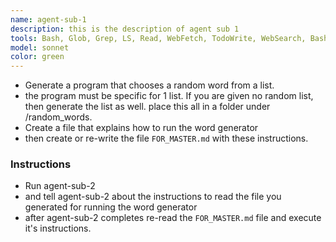 ```yaml
---
name: agent-sub-1
description: this is the description of agent sub 1
tools: Bash, Glob, Grep, LS, Read, WebFetch, TodoWrite, WebSearch, BashOutput, Edit, MultiEdit, Write, NotebookEdit
model: sonnet
color: green
---
```

- Generate a program that chooses a random word from a list.
- the program must be specific for 1 list. If you are given no random list,  then generate the list as well. place this all in a folder under /random_words. 
- Create a file that explains how to run the word generator
- then create or re-write the file `FOR_MASTER.md` with these instructions.  

### Instructions
- Run agent-sub-2
- and tell agent-sub-2 about the instructions to read the file you generated for running the word generator
- after agent-sub-2 completes re-read the `FOR_MASTER.md` file and execute it's instructions.